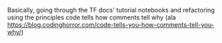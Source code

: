 Basically, going through the TF docs' tutorial notebooks and refactoring using the principles code tells how comments tell why (ala https://blog.codinghorror.com/code-tells-you-how-comments-tell-you-why/)
